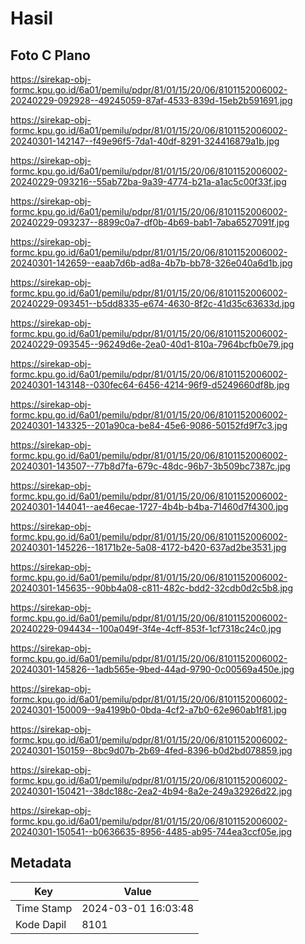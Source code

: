 # Hasil

## Foto C Plano

https://sirekap-obj-formc.kpu.go.id/6a01/pemilu/pdpr/81/01/15/20/06/8101152006002-20240229-092928--49245059-87af-4533-839d-15eb2b591691.jpg

https://sirekap-obj-formc.kpu.go.id/6a01/pemilu/pdpr/81/01/15/20/06/8101152006002-20240301-142147--f49e96f5-7da1-40df-8291-324416879a1b.jpg

https://sirekap-obj-formc.kpu.go.id/6a01/pemilu/pdpr/81/01/15/20/06/8101152006002-20240229-093216--55ab72ba-9a39-4774-b21a-a1ac5c00f33f.jpg

https://sirekap-obj-formc.kpu.go.id/6a01/pemilu/pdpr/81/01/15/20/06/8101152006002-20240229-093237--8899c0a7-df0b-4b69-bab1-7aba6527091f.jpg

https://sirekap-obj-formc.kpu.go.id/6a01/pemilu/pdpr/81/01/15/20/06/8101152006002-20240301-142659--eaab7d6b-ad8a-4b7b-bb78-326e040a6d1b.jpg

https://sirekap-obj-formc.kpu.go.id/6a01/pemilu/pdpr/81/01/15/20/06/8101152006002-20240229-093451--b5dd8335-e674-4630-8f2c-41d35c63633d.jpg

https://sirekap-obj-formc.kpu.go.id/6a01/pemilu/pdpr/81/01/15/20/06/8101152006002-20240229-093545--96249d6e-2ea0-40d1-810a-7964bcfb0e79.jpg

https://sirekap-obj-formc.kpu.go.id/6a01/pemilu/pdpr/81/01/15/20/06/8101152006002-20240301-143148--030fec64-6456-4214-96f9-d5249660df8b.jpg

https://sirekap-obj-formc.kpu.go.id/6a01/pemilu/pdpr/81/01/15/20/06/8101152006002-20240301-143325--201a90ca-be84-45e6-9086-50152fd9f7c3.jpg

https://sirekap-obj-formc.kpu.go.id/6a01/pemilu/pdpr/81/01/15/20/06/8101152006002-20240301-143507--77b8d7fa-679c-48dc-96b7-3b509bc7387c.jpg

https://sirekap-obj-formc.kpu.go.id/6a01/pemilu/pdpr/81/01/15/20/06/8101152006002-20240301-144041--ae46ecae-1727-4b4b-b4ba-71460d7f4300.jpg

https://sirekap-obj-formc.kpu.go.id/6a01/pemilu/pdpr/81/01/15/20/06/8101152006002-20240301-145226--18171b2e-5a08-4172-b420-637ad2be3531.jpg

https://sirekap-obj-formc.kpu.go.id/6a01/pemilu/pdpr/81/01/15/20/06/8101152006002-20240301-145635--90bb4a08-c811-482c-bdd2-32cdb0d2c5b8.jpg

https://sirekap-obj-formc.kpu.go.id/6a01/pemilu/pdpr/81/01/15/20/06/8101152006002-20240229-094434--100a049f-3f4e-4cff-853f-1cf7318c24c0.jpg

https://sirekap-obj-formc.kpu.go.id/6a01/pemilu/pdpr/81/01/15/20/06/8101152006002-20240301-145826--1adb565e-9bed-44ad-9790-0c00569a450e.jpg

https://sirekap-obj-formc.kpu.go.id/6a01/pemilu/pdpr/81/01/15/20/06/8101152006002-20240301-150009--9a4199b0-0bda-4cf2-a7b0-62e960ab1f81.jpg

https://sirekap-obj-formc.kpu.go.id/6a01/pemilu/pdpr/81/01/15/20/06/8101152006002-20240301-150159--8bc9d07b-2b69-4fed-8396-b0d2bd078859.jpg

https://sirekap-obj-formc.kpu.go.id/6a01/pemilu/pdpr/81/01/15/20/06/8101152006002-20240301-150421--38dc188c-2ea2-4b94-8a2e-249a32926d22.jpg

https://sirekap-obj-formc.kpu.go.id/6a01/pemilu/pdpr/81/01/15/20/06/8101152006002-20240301-150541--b0636635-8956-4485-ab95-744ea3ccf05e.jpg


## Metadata

| Key        | Value               |
| ---------- | ------------------- |
| Time Stamp | 2024-03-01 16:03:48 |
| Kode Dapil | 8101                |



